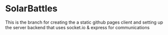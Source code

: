 # SolarBattles

This is the branch for creating the a static github pages client and setting up the server backend that uses socket.io & express for communications

